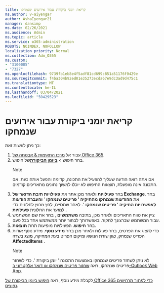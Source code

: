 ```yaml
---
title: קריאת יומני ביקורת עבור אירועים שנמחקו
ms.author: v-aiyengar
author: AshaIyengar21
manager: dansimp
ms.date: 02/26/2021
ms.audience: Admin
ms.topic: article
ms.service: o365-administration
ROBOTS: NOINDEX, NOFOLLOW
localization_priority: Normal
ms.collection: Adm_O365
ms.custom:
- "3100005"
- "7327"
ms.openlocfilehash: 9739fb1eb8e4f5adf81cd699c851a51176f0429e
ms.sourcegitcommit: f4ba304b92ed01e35273ecda67e9dc3ad9d475c1
ms.translationtype: MT
ms.contentlocale: he-IL
ms.lasthandoff: 03/04/2021
ms.locfileid: "50429523"
---
```

# <a name="read-the-audit-logs-for-deleted-events"></a>קריאת יומני ביקורת עבור אירועים שנמחקו

כך ניתן לעשות זאת:

1. עבור אל [מרכז התאימות & אבטחה של Office 365](https://go.microsoft.com/fwlink/p/?linkid=2077143).
1. בחר חיפוש  >  [**ביומן הביקורת**](https://go.microsoft.com/fwlink/?linkid=2103759)של חיפוש.
    > [!NOTE]
    > אם אתה רואה הודעה שעליך להפעיל את התכונה, קדימה והפעל אותה כעת. אם התכונה אינה מופעלת, תוצאות החיפוש לא יוכלו למשוך נתונים מתאריכים קודמים.
1. בחר **פעילויות** ולאחר מכן אתר את **פעילויות תיבת הדואר של Exchange**. בחר את **ההודעות שנמחקו מהתיקיה ' פריטים שנמחקו** ' **והעברת הודעות לאפשרויות התיקיה ' פריטים שנמחקו** '. לאחר שתסיים, לחץ מחוץ לחלונית כדי למזער את החלונית **פעילויות** .
1. ציין את טווח התאריכים ולאחר מכן, בתיבה **משתמשים** , בחר את שם המשתמש עבור המשתמש שברצונך לחקור. באפשרותך לבחור יותר ממשתמש אחד בכל פעם.
1. בחר **חיפוש**. הפעילויות מופיעות תחת **תוצאות**.
1. כדי להציג את הפרטים, בחר פעילות ולאחר מכן בחר **מידע נוסף**. מידע נוסף אודות הפריט שנמחק, כגון שורת הנושא ומיקום הפריט בעת המחיקה, מוצג בשדה **AffectedItems** .
    > [!NOTE]
    > לא ניתן לשחזר פריטים שנמחקו באמצעות התכונה ' יומן ביקורת '. כדי לשחזר פריטים שנמחקו, ראה [שחזור פריטים שנמחקו או דואר אלקטרוני ב-Outlook Web App](https://go.microsoft.com/fwlink/?linkid=2103759).

לקבלת מידע נוסף, ראה [חיפוש ביומן הביקורת של Office 365 כדי לפתור תרחישים נפוצים](https://go.microsoft.com/fwlink/?linkid=2103944).
